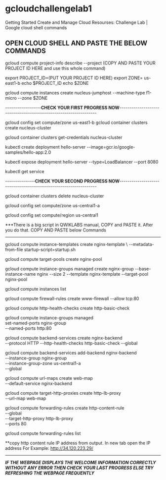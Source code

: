 # gcloudchallengelab1
Getting Started Create and Manage Cloud Resourses: Challenge Lab |  Google cloud shell commands

OPEN CLOUD SHELL AND PASTE THE BELOW COMMANDS 
---------------------------------------------------------------------------------------------------------------------


gcloud compute project-info describe --project  (COPY AND PASTE YOUR PROJECT ID HERE and use this whole command)   


export PROJECT_ID=(PUT YOUR PROJECT ID HERE)
export ZONE= us-east1-b
echo $PROJECT_ID
echo $ZONE


gcloud compute instances create nucleus-jumphost --machine-type f1-micro --zone $ZONE


------------------**CHECK YOUR FIRST PROGRESS NOW**------------------------------------------------------------------ 


gcloud config set compute/zone us-east1-b
gcloud container clusters create nucleus-cluster


gcloud container clusters get-credentials nucleus-cluster

kubectl create deployment hello-server --image=gcr.io/google-samples/hello-app:2.0

kubectl expose deployment hello-server --type=LoadBalancer --port 8080

kubectl get service

---------------**CHECK YOUR SECOND PROGRESS NOW**------------------------------------------------------------------

gcloud container clusters delete nucleus-cluster

gcloud config set compute/zone us-central1-a

gcloud config set compute/region us-central1


***There is a big script in QWIKLABS manual, COPY and PASTE it.
After you do that. COPY AND PASTE below Commands
***

gcloud compute instance-templates create nginx-template \ --metadata-from-file startup-script=startup.sh


gcloud compute target-pools create nginx-pool

gcloud compute instance-groups managed create nginx-group --base-instance-name nginx --size 2 --template nginx-template --target-pool nginx-pool

gcloud compute instances list

gcloud compute firewall-rules create www-firewall --allow tcp:80

gcloud compute http-health-checks create http-basic-check


gcloud compute instance-groups managed \
       set-named-ports nginx-group \
       --named-ports http:80


gcloud compute backend-services create nginx-backend \
      --protocol HTTP --http-health-checks http-basic-check --global


gcloud compute backend-services add-backend nginx-backend \
    --instance-group nginx-group \
    --instance-group-zone us-central1-a \
    --global


gcloud compute url-maps create web-map \
    --default-service nginx-backend



gcloud compute target-http-proxies create http-lb-proxy \
    --url-map web-map


gcloud compute forwarding-rules create http-content-rule \
        --global \
        --target-http-proxy http-lb-proxy \
        --ports 80

gcloud compute forwarding-rules list



**copy http content rule IP address from output.
In new tab open the IP address
For Example:
http://34.120.223.29/
***

***IF THE WEBPAGE DISPLAYS THE WELCOME INFORMATION CORRECTLY WITHOUT ANY ERROR THEN 
CHECK YOUR LAST PROGRESS ELSE TRY REFRESHING THE WEBPAGE FREQUENTLY***















